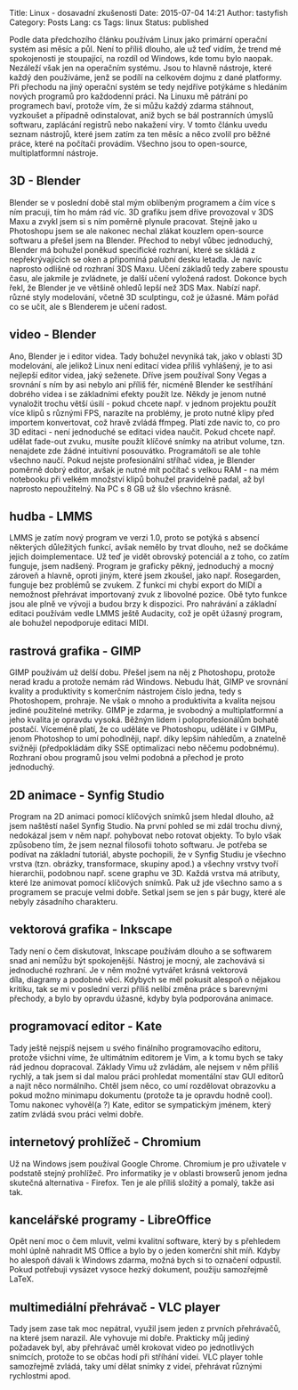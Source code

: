 Title: Linux - dosavadní zkušenosti
Date: 2015-07-04 14:21
Author: tastyfish
Category: Posts
Lang: cs
Tags: linux
Status: published

Podle data předchozího článku používám Linux jako primární
operační systém asi měsíc a půl. Není to příliš dlouho, ale už teď
vidím, že trend mé spokojenosti je stoupající, na rozdíl od Windows, kde
tomu bylo naopak. Nezáleží však jen na operačním systému. Jsou to hlavně
nástroje, které každý den používáme, jenž se podílí na celkovém dojmu z
dané platformy. Při přechodu na jiný operační systém se tedy nejdříve
potýkáme s hledáním nových programů pro každodenní práci. Na Linuxu mě
pátrání po programech baví, protože vím, že si můžu každý zdarma
stáhnout, vyzkoušet a případně odinstalovat, aniž bych se bál
postranních úmyslů softwaru, zaplácání registrů nebo nakažení viry. V
tomto článku uvedu seznam nástrojů, které jsem zatím za ten měsíc a něco
zvolil pro běžné práce, které na počítači provádím. Všechno jsou to
open-source, multiplatformní nástroje.

3D - Blender
------------

Blender se v poslední době stal mým oblíbeným programem a čím více s ním
pracuji, tím ho mám rád víc. 3D grafiku jsem dříve provozoval v 3DS Maxu
a zvykl jsem si s ním poměrně plynule pracovat. Stejně jako u Photoshopu
jsem se ale nakonec nechal zlákat kouzlem open-source softwaru a přešel
jsem na Blender. Přechod to nebyl vůbec jednoduchý, Blender má bohužel
poněkud specifické rozhraní, které se skládá z nepřekrývajících se oken
a připomíná palubní desku letadla. Je navíc naprosto odlišné od rozhraní
3DS Maxu. Učení základů tedy zabere spoustu času, ale jakmile je
zvládnete, je další učení vyložená radost. Dokonce bych řekl, že Blender
je ve většině ohledů lepší než 3DS Max. Nabízí např. různé styly
modelování, včetně 3D sculptingu, což je úžasné. Mám pořád co se učit,
ale s Blenderem je učení radost.

video - Blender
---------------

Ano, Blender je i editor videa. Tady bohužel nevyniká tak, jako v
oblasti 3D modelování, ale jelikož Linux není editací videa příliš
vyhlášený, je to asi nejlepší editor videa, jaký seženete. Dříve jsem
používal Sony Vegas a srovnání s ním by asi nebylo ani příliš fér,
nicméně Blender ke sestříhání dobrého videa i se základními efekty
použít lze. Někdy je jenom nutné vynaložit trochu větší úsilí - pokud
chcete např. v jednom projektu použít více klipů s různými FPS, narazíte
na problémy, je proto nutné klipy před importem konvertovat, což hravě
zvládá ffmpeg. Platí zde navíc to, co pro 3D editaci - není jednoduché
se editaci videa naučit. Pokud chcete např. udělat fade-out zvuku,
musíte použít klíčové snímky na atribut volume, tzn. nenajdete zde žádné
intuitivní posouvátko. Programátoři se ale tohle všechno naučí. Pokud
nejste profesionální stříhač videa, je Blender poměrně dobrý editor,
avšak je nutné mít počítač s velkou RAM - na mém notebooku při velkém
množství klipů bohužel pravidelně padal, až byl naprosto nepoužitelný.
Na PC s 8 GB už šlo všechno krásně.

hudba - LMMS
------------

LMMS je zatím nový program ve verzi 1.0, proto se potýká s absencí
některých důležitých funkcí, avšak nemělo by trvat dlouho, než se
dočkáme jejich doimplementace. Už teď je vidět obrovský potenciál a z
toho, co zatím funguje, jsem nadšený. Program je graficky pěkný,
jednoduchý a mocný zároveň a hlavně, oproti jiným, které jsem zkoušel,
jako např. Rosegarden, funguje bez problémů se zvukem. Z funkcí mi chybí
export do MIDI a nemožnost přehrávat importovaný zvuk z libovolné
pozice. Obě tyto funkce jsou ale plně ve vývoji a budou brzy k
dispozici. Pro nahrávání a základní editaci používám vedle LMMS ještě
Audacity, což je opět úžasný program, ale bohužel nepodporuje editaci
MIDI.

rastrová grafika - GIMP
-----------------------

GIMP používám už delší dobu. Přešel jsem na něj z Photoshopu, protože
nerad kradu a protože nemám rád Windows. Nebudu lhát, GIMP ve srovnání
kvality a produktivity s komerčním nástrojem číslo jedna, tedy s
Photoshopem, prohraje. Ne však o mnoho a produktivita a kvalita nejsou
jediné použitelné metriky. GIMP je zdarma, je svobodný a multiplatformní
a jeho kvalita je opravdu vysoká. Běžným lidem i poloprofesionálům
bohatě postačí. Víceméně platí, že co uděláte ve Photoshopu, uděláte i v
GIMPu, jenom Photoshop to umí pohodlněji, např. díky lepším náhledům, a
znatelně svižněji (předpokládám díky SSE optimalizaci nebo něčemu
podobnému). Rozhraní obou programů jsou velmi podobná a přechod je proto
jednoduchý.

2D animace - Synfig Studio
--------------------------

Program na 2D animaci pomocí klíčových snímků jsem hledal dlouho, až
jsem naštěstí našel Synfig Studio. Na první pohled se mi zdál trochu
divný, nedokázal jsem v něm např. pohybovat nebo rotovat objekty. To
bylo však způsobeno tím, že jsem neznal filosofii tohoto softwaru. Je
potřeba se podívat na základní tutoriál, abyste pochopili, že v Synfig
Studiu je všechno vrstva (tzn. obrázky, transformace, skupiny apod.) a
všechny vrstvy tvoří hierarchii, podobnou např. scene graphu ve 3D.
Každá vrstva má atributy, které lze animovat pomocí klíčových snímků.
Pak už jde všechno samo a s programem se pracuje velmi dobře. Setkal
jsem se jen s pár bugy, které ale nebyly zásadního charakteru.

vektorová grafika - Inkscape
----------------------------

Tady není o čem diskutovat, Inkscape používám dlouho a se softwarem snad
ani nemůžu být spokojenější. Nástroj je mocný, ale zachovává si
jednoduché rozhraní. Je v něm možné vytvářet krásná vektorová
díla, diagramy a podobné věci. Kdybych se měl pokusit alespoň o nějakou
kritiku, tak se mi v poslední verzi příliš nelíbí změna práce s
barevnými přechody, a bylo by opravdu úžasné, kdyby byla podporována
animace.

programovací editor - Kate
--------------------------

Tady ještě nejspíš nejsem u svého finálního programovacího editoru,
protože všichni víme, že ultimátním editorem je Vim, a k tomu bych se
taky rád jednou dopracoval. Základy Vimu už zvládám, ale nejsem v něm
příliš rychlý, a tak jsem si dal malou práci prohledat momentální stav
GUI editorů a najít něco normálního. Chtěl jsem něco, co umí rozdělovat
obrazovku a pokud možno minimapu dokumentu (protože ta je opravdu hodně
cool). Tomu nakonec vyhověl(a ?) Kate, editor se sympatickým jménem,
který zatím zvládá svou práci velmi dobře.

internetový prohlížeč - Chromium
--------------------------------

Už na Windows jsem používal Google Chrome. Chromium je pro uživatele v
podstatě stejný prohlížeč. Pro informatiky je v oblasti browserů jenom
jedna skutečná alternativa - Firefox. Ten je ale příliš složitý a
pomalý, takže asi tak.

kancelářské programy - LibreOffice
----------------------------------

Opět není moc o čem mluvit, velmi kvalitní software, který by s
přehledem mohl úplně nahradit MS Office a bylo by o jeden komerční shit
míň. Kdyby ho alespoň dávali k Windows zdarma, možná bych si to označení
odpustil. Pokud potřebuji vysázet vysoce hezký dokument, použiju
samozřejmě LaTeX.

multimediální přehrávač - VLC player
------------------------------------

Tady jsem zase tak moc nepátral, využil jsem jeden z prvních přehrávačů,
na které jsem narazil. Ale vyhovuje mi dobře. Prakticky můj jediný
požadavek byl, aby přehrávač uměl krokovat video po jednotlivých
snímcích, protože to se občas hodí při stříhání videí. VLC player tohle
samozřejmě zvládá, taky umí dělat snímky z videí, přehrávat různými
rychlostmi apod.
